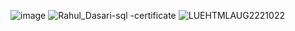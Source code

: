 ![image](https://github.com/RahulDasari1/Projects_RahulDasari/assets/101777162/97b1eeb5-b028-4d3e-b45a-fa3b41fe4bfc)
![Rahul_Dasari-sql -certificate](https://github.com/RahulDasari1/Projects_RahulDasari/assets/101777162/6a72cf87-e0e9-4ce3-a3f9-cadf8b49039b)
![LUEHTMLAUG2221022](https://github.com/RahulDasari1/Projects_RahulDasari/assets/101777162/a8988acb-8faa-48b9-9f39-47af9cf794b3)
